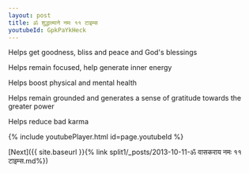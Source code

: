 ```yaml
---
layout: post
title: ॐ शुद्धात्माने नमः ११ टाइम्स
youtubeId: GpkPaYkHeck
---
```

 
 
Helps get goodness, bliss and peace and God's blessings
 
Helps remain focused, help generate inner energy 
 
Helps boost physical and mental health 
 
Helps remain grounded and generates a sense of gratitude towards the greater power 
 
Helps reduce bad karma
 
 
 
 


{% include youtubePlayer.html id=page.youtubeId %}
 
[Next]({{ site.baseurl }}{% link  split1/_posts/2013-10-11-ॐ वासकराय नमः ११ टाइम्स.md%})
 
